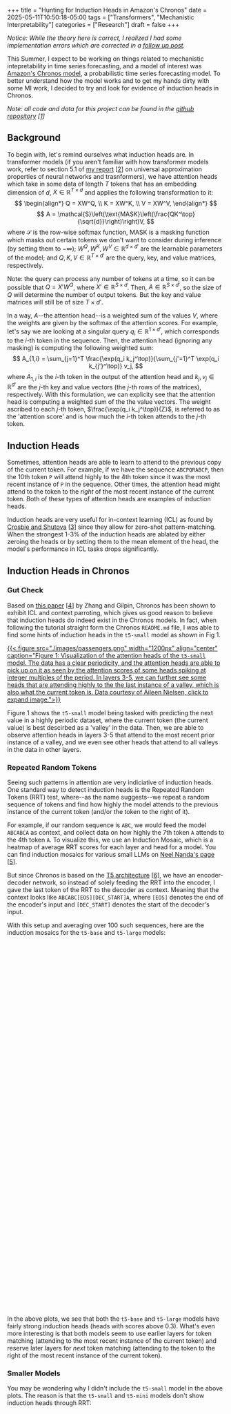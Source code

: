 +++
title = "Hunting for Induction Heads in Amazon's Chronos"
date = 2025-05-11T10:50:18-05:00
tags = ["Transformers", "Mechanistic Interpretability"]
categories = ["Research"]
draft = false
+++
<script src="https://cdn.plot.ly/plotly-3.0.1.min.js"></script>

*Notice: While the theory here is correct, I realized I had some implementation errors which are corrected in a [follow up post](/posts/25-05-28-chronosinduction2/).*

This Summer, I expect to be working on things related to mechanistic intepretability in time series forecasting, and a model of interest was [Amazon's Chronos model](https://github.com/amazon-science/chronos-forecasting), a probabilistic time series forecasting model. To better understand how the model works and to get my hands dirty with some MI work, I decided to try and look for evidence of induction heads in Chronos.

_Note: all code and data for this project can be found in the [github repository](https://github.com/hasithv/chronos_induction) [[1](https://github.com/hasithv/chronos_induction)]_

## Background
To begin with, let's remind ourselves what induction heads are. In transformer models (if you aren't familiar with how transformer models work, refer to section 5.1 of [my report](/posts/25-05-11-chronosinductionheads/thesis.pdf) [[2](/posts/25-05-11-chronosinductionheads/thesis.pdf)] on universal approximation properties of neural networks and trasnformers), we have attention heads which take in some data of length $T$ tokens that has an embedding dimension of $d$, $X \in \mathbb{R}^{T \times d}$ and applies the following transformation to it:
$$
\begin{align*}
Q = XW^Q, \\
K = XW^K, \\
V = XW^V,
\end{align*}
$$
$$
A = \mathcal{S}\left(\text{MASK}\left(\frac{QK^\top}{\sqrt{d}}\right)\right)V,
$$
where $\mathcal{S}$ is the row-wise softmax function, $\text{MASK}$ is a masking function which masks out certain tokens we don't want to consider during inference (by setting them to $-\infty$); $W^Q, W^K, W^V \in \mathbb{R}^{d \times d'}$ are the learnable parameters of the model; and $Q, K, V \in \mathbb{R}^{T \times d'}$ are the query, key, and value matrices, respectively.

Note: the query can process any number of tokens at a time, so it can be possible that $Q=X' W^Q$, where $X' \in \mathbb{R}^{S \times d}$. Then, $A \in \mathbb{R}^{S \times d'}$, so the size of $Q$ will determine the number of output tokens. But the key and value matrices will still be of size $T \times d'$.

In a way, $A$--the attention head--is a weighted sum of the values $V$, where the weights are given by the softmax of the attention scores. For example, let's say we are looking at a singular query $q_i \in \mathbb{R}^{1 \times d'}$, which corresponds to the $i$-th token in the sequence. Then, the attention head (ignoring any masking) is computing the following weighted sum:
$$
A_{1,i} = \sum_{j=1}^T \frac{\exp(q_i k_j^\top)}{\sum_{j'=1}^T \exp(q_i k_{j'}^\top)} v_j,
$$
where $A_{1,i}$ is the $i$-th token in the output of the attention head and $k_j,v_j \in \mathbb{R}^{d'}$ are the $j$-th key and value vectors (the $j$-th rows of the matrices), respectively. With this formulation, we can explicity see that the attention head is computing a weighted sum of the the value vectors. The weight ascribed to each $j$-th token, $\frac{\exp(q_i k_j^\top)}{Z}$, is referred to as the 'attention score' and is how much the $i$-th token attends to the $j$-th token.

## Induction Heads
Sometimes, attention heads are able to learn to attend to the previous copy of the current token. For example, if we have the sequence `ABCPQRABCP`, then the 10th token `P` will attend highly to the 4th token since it was the most recent instance of `P` in the sequence. Other times, the attention head might attend to the token to the *right* of the most recent instance of the current token. Both of these types of attention heads are examples of induction heads.

Induction heads are very useful for in-context learning (ICL) as found by [Crosbie and Shutova](https://arxiv.org/abs/2407.07011) [[3](https://arxiv.org/abs/2407.07011)] since they allow for zero-shot pattern-matching. When the strongest 1-3% of the induction heads are ablated by either zeroing the heads or by setting them to the mean element of the head, the model's performance in ICL tasks drops significantly.

## Induction Heads in Chronos
### Gut Check
Based on [this paper](https://openreview.net/pdf?id=TqYjhJrp9m) [[4](https://openreview.net/pdf?id=TqYjhJrp9m)] by Zhang and Gilpin, Chronos has been shown to exhibit ICL and context parroting, which gives us good reason to believe that induction heads do indeed exist in the Chronos models. In fact, when following the tutorial straight form the Chronos `README.md` file, I was able to find some hints of induction heads in the `t5-small` model as shown in Fig 1.

[{{< figure src="./images/passengers.png" width="1200px" align="center" caption="Figure 1: Visualization of the attention heads of the `t5-small` model. The data has a clear periodicity, and the attention heads are able to pick up on it as seen by the attention scores of some heads spiking at integer multiples of the period. In layers 3-5, we can further see some heads that are attending highly to the the last instance of a valley, which is also what the current token is. Data courtesy of Aileen Nielsen, click to expand image.">}}](./images/passengers.png)

Figure 1 shows the `t5-small` model being tasked with predicting the next value in a highly periodic dataset, where the current token (the current value) is best descirbed as a 'valley' in the data. Then, we are able to observe attention heads in layers 3-5 that attend to the most recent prior instance of a valley, and we even see other heads that attend to all valleys in the data in other layers.

### Repeated Random Tokens
Seeing such patterns in attention are very indiciative of induction heads. One standard way to detect induction heads is the Repeated Random Tokens (RRT) test, where--as the name suggests--we repeat a random sequence of tokens and find how highly the model attends to the previous instance of the current token (and/or the token to the right of it).

For example, if our random sequence is `ABC`, we would feed the model `ABCABCA` as context, and collect data on how highly the 7th token `A` attends to the 4th token `A`. To visualize this, we use an Induction Mosaic, which is a heatmap of average RRT scores for each layer and head for a model. You can find induction mosaics for various small LLMs on [Neel Nanda's page](https://www.neelnanda.io/mosaic) [[5](https://www.neelnanda.io/mosaic)].

But since Chronos is based on the [T5 architecture](https://arxiv.org/abs/1910.10683v4) [[6](https://arxiv.org/abs/1910.10683v4)], we have an encoder-decoder network, so instead of solely feeding the RRT into the encoder, I gave the last token of the RRT to the decoder as context. Meaning that the context looks like `ABCABC[EOS][DEC_START]A`, where `[EOS]` denotes the end of the encoder's input and `[DEC_START]` denotes the start of the decoder's input.

With this setup and averaging over 100 such sequences, here are the induction mosaics for the `t5-base` and `t5-large` models:

<style>
  .plot-container {
    width: 700px;
    height: 400px;
    margin: 0 auto 2rem; /* center and add space below */
  }
</style>

<div>
  <div id="plot-base"  class="plot-container"></div>
  <div id="plot-large" class="plot-container"></div>
</div>

<script>
  const specs = [
    { id: 'plot-base',  src: './json/chronos-t5-base.json'  },
    { id: 'plot-large', src: './json/chronos-t5-large.json' }
  ];

  specs.forEach(({id, src}) => {
    fetch(src)
      .then(r => {
        if (!r.ok) throw new Error(`Failed to load ${src}: ${r.status}`);
        return r.json();
      })
      .then(cfg => {
        const layout = { ...cfg.layout, width: 700, height: 400 };
        const config = { ...cfg.config, responsive: true };
        Plotly.newPlot(id, cfg.data, layout, config);
      })
      .catch(err => console.error(err));
  });
</script>

In the above plots, we see that both the `t5-base` and `t5-large` models have fairly strong induction heads (heads with scores above 0.3). What's even more interesting is that both models seem to use earlier layers for token matching (attending to the most recent instance of the current token) and reserve later layers for *next* token matching (attending to the token to the right of the most recent instance of the current token).

### Smaller Models
You may be wondering why I didn't include the `t5-small` model in the above plots. The reason is that the `t5-small` and `t5-mini` models don't show induction heads through RRT:

<style>
  .plot-container {
    width: 700px;
    height: 400px;
    margin: 0 auto 2rem; /* center and add space below */
  }
</style>

<div>
  <div id="plot-small"  class="plot-container"></div>
  <div id="plot-mini"  class="plot-container"></div>
</div>

<script>
  const specs_small = [
    { id: 'plot-small', src: './json/chronos-t5-small.json' },
    { id: 'plot-mini', src: './json/chronos-t5-mini.json' }
  ];

  specs_small.forEach(({id, src}) => {
    fetch(src)
      .then(r => {
        if (!r.ok) throw new Error(`Failed to load ${src}: ${r.status}`);
        return r.json();
      })
      .then(cfg => {
        const layout = { ...cfg.layout, width: 700, height: 400 };
        const config = { ...cfg.config, responsive: true };
        Plotly.newPlot(id, cfg.data, layout, config);
      })
      .catch(err => console.error(err));
  });
</script>

It seems that only the larger models have learned induction heads through RRT. But still, we clearly saw in Figure 1 that the `t5-small` model is able to pick up on the periodicity of the data, so what gives? Well, I have a few ideas:
1. The smaller models do have induction heads, but they only show up in some kind of forier series setting.
2. The smaller models don't have induction heads and are simply good regressors. If this were the case, then that would imply that the larger models squeeze more performance out of pattern matching while the smaller ones don't.
3. The RRT test is only one way to detect induction heads, and it just so happens that the smaller models don't 'pass' it.

I think that the true reason is likely a combination of all of these, but I don't yet have any evidence to support any of these claims. I may do follow up experiments to dig deeper.

## Conclusion
I was successfully able to find evidence of induction heads in the larger Chronos models and even discovered that they use earlier layers attend to the current token while the later layers attend to the token that is to the right of the current token.

However, I wasn't able to find evidence of induction heads in the smaller models, but this poses an interesting question as to why the models don't exhibit induction in the RRT test but do show inductive capabilities when forecasting periodic data.

---
## References
[1] https://github.com/hasithv/chronos_induction

[2] [My undergraduate thesis](./thesis.pdf)

[3] https://arxiv.org/abs/2407.07011

[4] https://openreview.net/pdf?id=TqYjhJrp9m

[5] https://www.neelnanda.io/mosaic

[6] https://arxiv.org/abs/1910.10683v4
